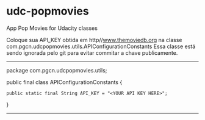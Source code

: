 # udc-popmovies
App Pop Movies for Udacity classes

Coloque sua API_KEY obtida em http//www.themoviedb.org na classe com.pgcn.udcpopmovies.utils.APIConfigurationConstants
Essa classe está sendo ignorada pelo git para evitar commitar a chave publicamente. 

---------------------------------------------------------------------------

package com.pgcn.udcpopmovies.utils;	
		
public final class APIConfigurationConstants {

    public static final String API_KEY = "<YOUR API KEY HERE>";
}

																			 
---------------------------------------------------------------------------